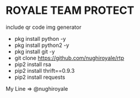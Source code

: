 # ROYALE TEAM PROTECT
include qr code img generator

- pkg install python -y
- pkg install python2 -y
- pkg install git -y
- git clone https://github.com/nughiroyale/rtp
- pip2 install rsa
- pip2 install thrift==0.9.3
- pip2 install requests

My Line => @nughiroyale
